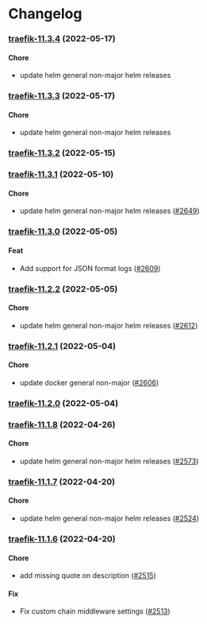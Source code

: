 # Changelog<br>


<a name="traefik-11.3.4"></a>
### [traefik-11.3.4](https://github.com/truecharts/apps/compare/traefik-11.3.3...traefik-11.3.4) (2022-05-17)

#### Chore

* update helm general non-major helm releases



<a name="traefik-11.3.3"></a>
### [traefik-11.3.3](https://github.com/truecharts/apps/compare/traefik-11.3.2...traefik-11.3.3) (2022-05-17)

#### Chore

* update helm general non-major helm releases



<a name="traefik-11.3.2"></a>
### [traefik-11.3.2](https://github.com/truecharts/apps/compare/traefik-11.3.1...traefik-11.3.2) (2022-05-15)



<a name="traefik-11.3.1"></a>
### [traefik-11.3.1](https://github.com/truecharts/apps/compare/traefik-11.3.0...traefik-11.3.1) (2022-05-10)

#### Chore

* update helm general non-major helm releases ([#2649](https://github.com/truecharts/apps/issues/2649))



<a name="traefik-11.3.0"></a>
### [traefik-11.3.0](https://github.com/truecharts/apps/compare/traefik-11.2.2...traefik-11.3.0) (2022-05-05)

#### Feat

* Add support for JSON format logs ([#2609](https://github.com/truecharts/apps/issues/2609))



<a name="traefik-11.2.2"></a>
### [traefik-11.2.2](https://github.com/truecharts/apps/compare/traefik-11.2.1...traefik-11.2.2) (2022-05-05)

#### Chore

* update helm general non-major helm releases ([#2612](https://github.com/truecharts/apps/issues/2612))



<a name="traefik-11.2.1"></a>
### [traefik-11.2.1](https://github.com/truecharts/apps/compare/traefik-11.2.0...traefik-11.2.1) (2022-05-04)

#### Chore

* update docker general non-major ([#2606](https://github.com/truecharts/apps/issues/2606))



<a name="traefik-11.2.0"></a>
### [traefik-11.2.0](https://github.com/truecharts/apps/compare/traefik-11.1.8...traefik-11.2.0) (2022-05-04)



<a name="traefik-11.1.8"></a>
### [traefik-11.1.8](https://github.com/truecharts/apps/compare/traefik-11.1.7...traefik-11.1.8) (2022-04-26)

#### Chore

* update helm general non-major helm releases ([#2573](https://github.com/truecharts/apps/issues/2573))



<a name="traefik-11.1.7"></a>
### [traefik-11.1.7](https://github.com/truecharts/apps/compare/traefik-11.1.6...traefik-11.1.7) (2022-04-20)

#### Chore

* update helm general non-major helm releases ([#2524](https://github.com/truecharts/apps/issues/2524))



<a name="traefik-11.1.6"></a>
### [traefik-11.1.6](https://github.com/truecharts/apps/compare/traefik-11.1.5...traefik-11.1.6) (2022-04-20)

#### Chore

* add missing quote on description ([#2515](https://github.com/truecharts/apps/issues/2515))

#### Fix

* Fix custom chain middleware settings ([#2513](https://github.com/truecharts/apps/issues/2513))



<a name="traefik-11.1.5"></a>
